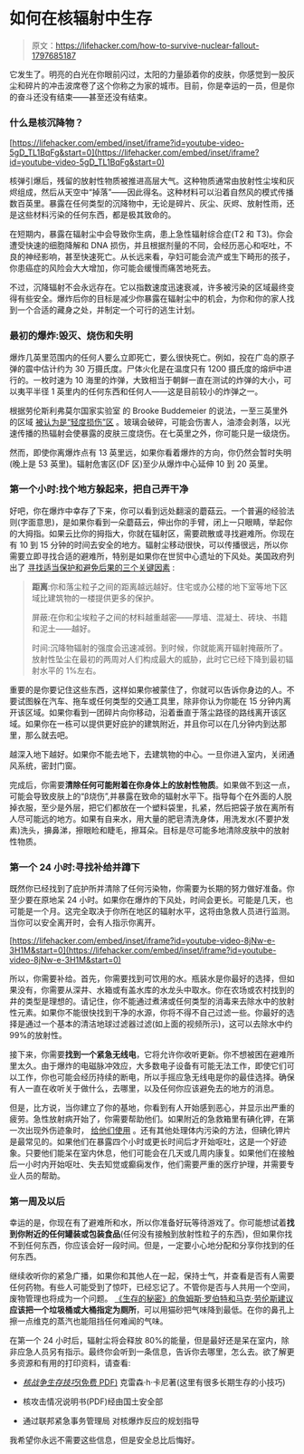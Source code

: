 # 如何在核辐射中生存

> 原文：<https://lifehacker.com/how-to-survive-nuclear-fallout-1797685187>

它发生了。明亮的白光在你眼前闪过，太阳的力量舔着你的皮肤，你感觉到一股灰尘和碎片的冲击波席卷了这个你称之为家的城市。目前，你是幸运的一员，但是你的奋斗还没有结束——甚至还没有结束。



### 什么是核沉降物？

 [https://lifehacker.com/embed/inset/iframe?id=youtube-video-5gD_TL1BqFg&start=0](https://lifehacker.com/embed/inset/iframe?id=youtube-video-5gD_TL1BqFg&start=0) 

核弹引爆后，残留的放射性物质被推进高层大气。这种物质通常由放射性尘埃和灰烬组成，然后从天空中“掉落”——因此得名。这种材料可以沿着自然风的模式传播数百英里。暴露在任何类型的沉降物中，无论是碎片、灰尘、灰烬、放射性雨，还是这些材料污染的任何东西，都是极其致命的。

在短期内，暴露在辐射尘中会导致你生病，患上急性辐射综合症(T2 和 T3)。你会遭受快速的细胞降解和 DNA 损伤，并且根据剂量的不同，会经历恶心和呕吐，不良的神经影响，甚至快速死亡。从长远来看，孕妇可能会流产或生下畸形的孩子，你患癌症的风险会大大增加，你可能会缓慢而痛苦地死去。

不过，沉降辐射不会永远存在。它以指数速度迅速衰减，许多被污染的区域最终变得有些安全。爆炸后你的目标是减少你暴露在辐射尘中的机会，为你和你的家人找到一个合适的藏身之处，并制定一个可行的逃生计划。

### 最初的爆炸:毁灭、烧伤和失明

爆炸几英里范围内的任何人要么立即死亡，要么很快死亡。例如，投在广岛的原子弹的震中估计约为 30 万摄氏度。尸体火化是在温度只有 1200 摄氏度的熔炉中进行的。一枚时速为 10 海里的炸弹，大致相当于朝鲜一直在测试的炸弹的大小，可以夷平半径 1 英里内的任何东西和任何人——这是目前较小的炸弹之一。

根据劳伦斯利弗莫尔国家实验室 的 Brooke Buddemeier 的说法，一至三英里外的区域 [被认为是“轻度损伤”区](https://tonic.vice.com/en_us/article/nz8jpg/how-to-survive-the-first-hour-of-a-nuclear-attack) 。玻璃会破碎，可能会伤害人，油漆会剥落，以光速传播的热辐射会使暴露的皮肤三度烧伤。在七英里之外，你可能只是一级烧伤。

然而，即使你离爆炸点有 13 英里远，如果你看着爆炸的方向，你仍然会暂时失明(晚上是 53 英里)。辐射危害区(DF 区)至少从爆炸中心延伸 10 到 20 英里。

### 第一个小时:找个地方躲起来，把自己弄干净

好吧，你在爆炸中幸存了下来，你可以看到远处翻滚的蘑菇云。一个普遍的经验法则(字面意思)，是如果你看到一朵蘑菇云，伸出你的手臂，闭上一只眼睛，举起你的大拇指。如果云比你的拇指大，你就在辐射区，需要疏散或寻找避难所。你现在有 10 到 15 分钟的时间去安全的地方。辐射尘移动很快，可以传播很远，所以你需要立即寻找合适的避难所，特别是如果你在世贸中心遗址的下风处。美国政府列出了 [寻找适当保护和避免后果的三个关键因素](https://www.ready.gov/nuclear-blast) :

> **距离**:你和落尘粒子之间的距离越远越好。住宅或办公楼的地下室等地下区域比建筑物的一楼提供更多的保护。
> 
> 屏蔽:在你和尘埃粒子之间的材料越重越密——厚墙、混凝土、砖块、书籍和泥土——越好。
> 
> 时间:沉降物辐射的强度会迅速减弱。到时候，你就能离开辐射掩蔽所了。放射性坠尘在最初的两周对人们构成最大的威胁，此时它已经下降到最初辐射水平的 1%左右。

重要的是你要记住这些东西，这样如果你被蒙住了，你就可以告诉你身边的人。不要试图躲在汽车、拖车或任何类型的交通工具里，除非你认为你能在 15 分钟内离开该区域。如果你看到一团碎片向你移动，沿着垂直于落尘路径的路线离开该区域。如果你在一栋可以提供更好庇护的建筑附近，并且你可以在几分钟内到达那里，那么就去吧。

越深入地下越好。如果你不能去地下，去建筑物的中心。一旦你进入室内，关闭通风系统，密封门窗。

完成后，你需要**清除任何可能附着在你身体上的放射性物质**。如果做不到这一点，可能会导致皮肤上的“β烧伤”,并暴露在致命的辐射水平下。指导每个在外面的人脱掉衣服，至少是外层，把它们都放在一个塑料袋里，扎紧，然后把袋子放在离所有人尽可能远的地方。如果有自来水，用大量的肥皂清洗身体，用洗发水(不要护发素)洗头，擤鼻涕，擦眼睑和睫毛，擦耳朵。目标是尽可能多地清除皮肤中的放射性物质。

### 第一个 24 小时:寻找补给并蹲下

既然你已经找到了庇护所并清除了任何污染物，你需要为长期的努力做好准备。你至少要在原地呆 24 小时。如果你在爆炸的下风处，时间会更长。可能是几天，也可能是一个月。这完全取决于你所在地区的辐射水平，这将由急救人员进行监测。当你可以安全离开时，会有人指示你离开。

 [https://lifehacker.com/embed/inset/iframe?id=youtube-video-8jNw-e-3H1M&start=0](https://lifehacker.com/embed/inset/iframe?id=youtube-video-8jNw-e-3H1M&start=0) 

所以，你需要补给。首先，你需要找到可饮用的水。瓶装水是你最好的选择，但如果没有，你需要从深井、水箱或有盖水库的水龙头中取水。你在农场或农村找到的井的类型是理想的。请记住，你不能通过煮沸或任何类型的消毒来去除水中的放射性元素。如果你不能很快找到干净的水源，你将不得不自己过滤一些。你最好的选择是通过一个基本的清洁地球过滤器过滤(如上面的视频所示)，这可以去除水中约 99%的放射性。

接下来，你需要**找到一个紧急无线电**，它将允许你收听更新。你不想被困在避难所里太久。由于爆炸的电磁脉冲效应，大多数电子设备有可能无法工作，即使它们可以工作，你也可能会经历持续的断电，所以手摇应急无线电是你的最佳选择。确保有人一直在收听关于做什么，去哪里，以及任何你应该避免去的地方的消息。

但是，比方说，当你建立了你的基地，你看到有人开始感到恶心，并显示出严重的疲劳。急性放射病开始了，你需要帮助他们。如果附近的急救箱里有碘化钾，在第一次出现外伤迹象时， [给他们使用](https://emergency.cdc.gov/radiation/ki.asp) 。还有其他处理体内污染的方法，但碘化钾片是最常见的。如果他们在暴露四个小时或更长时间后才开始呕吐，这是一个好迹象。只要他们能呆在室内休息，他们可能会在几天或几周内康复。如果他们在接触后一小时内开始呕吐、失去知觉或癫痫发作，他们需要严重的医疗护理，并需要专业人员的帮助。

### 第一周及以后

幸运的是，你现在有了避难所和水，所以你准备好玩等待游戏了。你可能想试着**找到你附近的任何罐装或包装食品**(任何没有接触到放射性粒子的东西)，但如果你找不到任何东西，你应该会好一段时间。但是，一定要小心地分配和分享你找到的任何东西。

继续收听你的紧急广播，如果你和其他人在一起，保持士气，并查看是否有人需要任何药物。有些人可能受到了惊吓，已经忘记了。不管你是否与人共用一个空间，废物管理也将成为一个问题。 [《生存的秘密》的詹姆斯·罗伯特和马克·劳伦斯建议](http://www.secretsofsurvival.com/survival/nuclear_attack.html) **应该把一个垃圾桶或大桶指定为厕所**，可以用猫砂把气味降到最低。在你的鼻孔上擦一点维克的蒸汽也能阻挡任何难闻的气味。

在第一个 24 小时后，辐射尘将会释放 80%的能量，但是最好还是呆在室内，除非应急人员另有指示。最终你会听到一条信息，告诉你去哪里，怎么去。欲了解更多资源和有用的打印资料，请查看:

*   [*核战争生存技巧*(免费 PDF)](http://www.madisoncountyema.com/nwss.pdf) 克雷森·h·卡尼著(这里有很多长期生存的小技巧)

*   核攻击情况说明书(PDF)经由国土安全部

*   通过联邦紧急事务管理局
    对核爆炸反应的规划指导

我希望你永远不需要这些信息，但是安全总比后悔好。